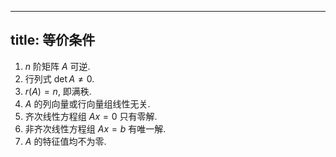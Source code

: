 
---
title: 等价条件
---

1. $n$ 阶矩阵 $A$ 可逆. 
1. 行列式 $\det A \ne 0$. 
1. $r(A) = n$, 即满秩. 
1. $A$ 的列向量或行向量组线性无关. 
1. 齐次线性方程组 $Ax = 0$ 只有零解.
1. 非齐次线性方程组 $Ax = b$ 有唯一解.
1. $A$ 的特征值均不为零. 
